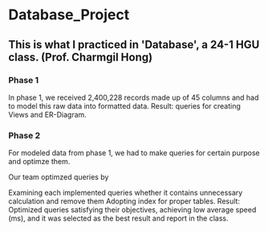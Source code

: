 # Database_Project
 
## This is what I practiced in 'Database', a 24-1 HGU class. (Prof. Charmgil Hong)
### Phase 1
In phase 1, we received 2,400,228 records made up of 45 columns and had to model this raw data into formatted data.
Result: queries for creating Views and ER-Diagram.
### Phase 2
For modeled data from phase 1, we had to make queries for certain purpose and optimze them.

Our team optimzed queries by

Examining each implemented queries whether it contains unnecessary calculation and remove them
Adopting index for proper tables.
Result: Optimized queries satisfying their objectives, achieving low average speed (ms), and it was selected as the best result and report in the class.


